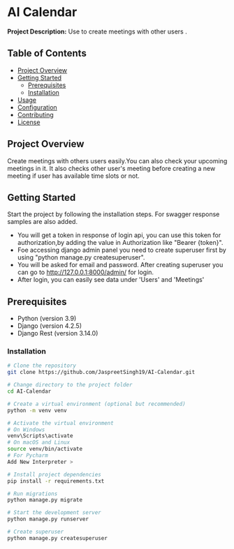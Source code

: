 # AI Calendar

**Project Description:** Use to create meetings with other users .

## Table of Contents

- [Project Overview](#project-overview)
- [Getting Started](#getting-started)
  - [Prerequisites](#prerequisites)
  - [Installation](#installation)
- [Usage](#usage)
- [Configuration](#configuration)
- [Contributing](#contributing)
- [License](#license)

## Project Overview

Create meetings with others users easily.You can also check your upcoming
meetings in it. It also checks other user's meeting before creating a new meeting if user has available time slots or not.
## Getting Started

Start the project by following the installation steps.
For swagger response samples are also added.

* You will get a token in response of login api, you can use this token for authorization,by adding the value in Authorization like "Bearer {token}".
* Foe accessing django admin panel you need to create superuser first by using "python manage.py createsuperuser".
* You will be asked for email and password. After creating superuser you can go to  http://127.0.0.1:8000/admin/ for login.
* After login, you can easily see data under 'Users' and 'Meetings'

## Prerequisites

- Python (version 3.9)
- Django (version 4.2.5)
- Django Rest (version 3.14.0)

### Installation


```bash
# Clone the repository
git clone https://github.com/JaspreetSingh19/AI-Calendar.git

# Change directory to the project folder
cd AI-Calendar

# Create a virtual environment (optional but recommended)
python -m venv venv

# Activate the virtual environment
# On Windows
venv\Scripts\activate
# On macOS and Linux
source venv/bin/activate
# For Pycharm
Add New Interpreter >

# Install project dependencies
pip install -r requirements.txt

# Run migrations
python manage.py migrate

# Start the development server
python manage.py runserver

# Create superuser
python manage.py createsuperuser


